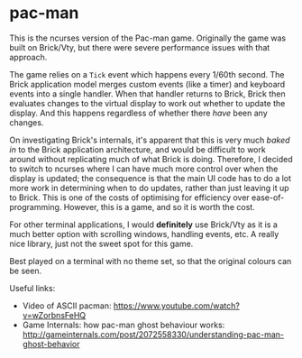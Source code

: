 # pac-man

This is the ncurses version of the Pac-man game.  Originally the game was built
on Brick/Vty, but there were severe performance issues with that approach.

The game relies on a `Tick` event which happens every 1/60th second.  The Brick
application model merges custom events (like a timer) and keyboard events into
a single handler.  When that handler returns to Brick, Brick then evaluates
changes to the virtual display to work out whether to update the display.  And
this happens regardless of whether there *have* been any changes.

On investigating Brick's internals, it's apparent that this is very much *baked
in* to the Brick application architecture, and would be difficult to work
around without replicating much of what Brick is doing.  Therefore, I decided
to switch to ncurses where I can have much more control over when the display
is updated; the consequence is that the main UI code has to do a lot more work
in determining when to do updates, rather than just leaving it up to Brick.
This is one of the costs of optimising for efficiency over ease-of-programming.
However, this is a game, and so it is worth the cost.

For other terminal applications, I would **definitely** use Brick/Vty as it is
a much better option with scrolling windows, handling events, etc.  A really
nice library, just not the sweet spot for this game.

Best played on a terminal with no theme set, so that the original colours can
be seen.

Useful links:

* Video of ASCII pacman: https://www.youtube.com/watch?v=wZorbnsFeHQ
* Game Internals: how pac-man ghost behaviour works: http://gameinternals.com/post/2072558330/understanding-pac-man-ghost-behavior
